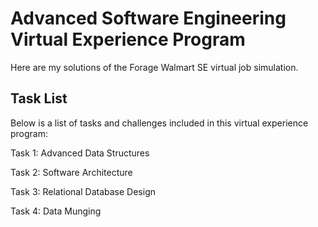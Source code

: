 # Advanced Software Engineering Virtual Experience Program
Here are my solutions of the Forage Walmart SE virtual job simulation.

## Task List

Below is a list of tasks and challenges included in this virtual experience program:

Task 1: Advanced Data Structures

Task 2: Software Architecture

Task 3: Relational Database Design

Task 4: Data Munging
